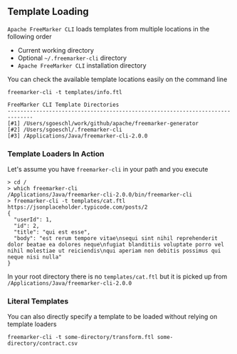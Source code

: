 ## Template Loading

`Apache FreeMarker CLI` loads templates from multiple locations in the following order

* Current working directory
* Optional `~/.freemarker-cli` directory
* `Apache FreeMarker CLI` installation directory

You can check the available template locations easily on the command line

```
freemarker-cli -t templates/info.ftl

FreeMarker CLI Template Directories
------------------------------------------------------------------------------
[#1] /Users/sgoeschl/work/github/apache/freemarker-generator
[#2] /Users/sgoeschl/.freemarker-cli
[#3] /Applications/Java/freemarker-cli-2.0.0
```

### Template Loaders In Action

Let's assume you have `freemarker-cli` in your path and you execute

```
> cd /
> which freemarker-cli
/Applications/Java/freemarker-cli-2.0.0/bin/freemarker-cli
> freemarker-cli -t templates/cat.ftl https://jsonplaceholder.typicode.com/posts/2
{
  "userId": 1,
  "id": 2,
  "title": "qui est esse",
  "body": "est rerum tempore vitae\nsequi sint nihil reprehenderit dolor beatae ea dolores neque\nfugiat blanditiis voluptate porro vel nihil molestiae ut reiciendis\nqui aperiam non debitis possimus qui neque nisi nulla"
}
```

In your root directory there is no `templates/cat.ftl` but it is picked up from `/Applications/Java/freemarker-cli-2.0.0`

### Literal Templates

You can also directly specify a template to be loaded without relying on template loaders

```
freemarker-cli -t some-directory/transform.ftl some-directory/contract.csv
```

